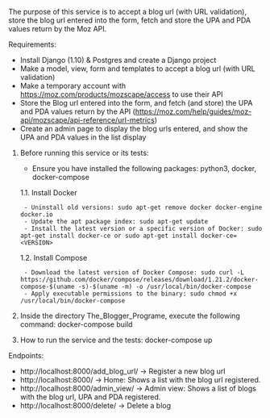 The purpose of this service is to accept a blog url (with URL validation), store the blog url entered into the form, fetch and store the UPA and PDA values return by the Moz API.

Requirements:

- Install Django (1.10) & Postgres and create a Django project
- Make a model, view, form and templates to accept a blog url (with URL validation)
- Make a temporary account with https://moz.com/products/mozscape/access to use their API
- Store the Blog url entered into the form, and fetch (and store) the UPA and PDA values return by the API (https://moz.com/help/guides/moz-api/mozscape/api-reference/url-metrics)
- Create an admin page to display the blog urls entered, and show the UPA and PDA values in the list display


1. Before running this service or its tests:
     - Ensure you have installed the following packages: python3, docker, docker-compose

	 1.1. Install Docker

		- Uninstall old versions: sudo apt-get remove docker docker-engine docker.io
		- Update the apt package index: sudo apt-get update
		- Install the latest version or a specific version of Docker: sudo apt-get install docker-ce or sudo apt-get install docker-ce=<VERSION>
	 
	 1.2. Install Compose

		- Download the latest version of Docker Compose: sudo curl -L https://github.com/docker/compose/releases/download/1.21.2/docker-compose-$(uname -s)-$(uname -m) -o /usr/local/bin/docker-compose
		- Apply executable permissions to the binary: sudo chmod +x /usr/local/bin/docker-compose

2. Inside the directory The_Blogger_Programe, execute the following command: docker-compose build
3. How to run the service and the tests: docker-compose up


Endpoints:

- http://localhost:8000/add_blog_url/ -> Register a new blog url
- http://localhost:8000/ -> Home: Shows a list with the blog url registered.
- http://localhost:8000/admin_view/ -> Admin view: Shows a list of blogs with the blog url, UPA and PDA registered.
- http://localhost:8000/delete/<id> -> Delete a blog




